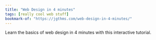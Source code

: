 ```yaml
---
title: "Web Design in 4 minutes"
tags: [really cool web stuff]
bookmark-of: "https://jgthms.com/web-design-in-4-minutes/"
---
```

Learn the basics of web design in 4 minutes with this interactive tutorial.